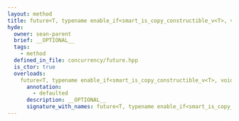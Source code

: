 ```yaml
---
layout: method
title: future<T, typename enable_if<smart_is_copy_constructible_v<T>, void>::type>
hyde:
  owner: sean-parent
  brief: __OPTIONAL__
  tags:
    - method
  defined_in_file: concurrency/future.hpp
  is_ctor: true
  overloads:
    future<T, typename enable_if<smart_is_copy_constructible_v<T>, void>::type>():
      annotation:
        - defaulted
      description: __OPTIONAL__
      signature_with_names: future<T, typename enable_if<smart_is_copy_constructible_v<T>, void>::type>()
---
```

